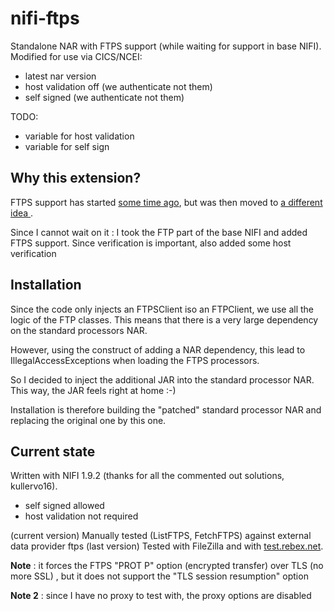 # nifi-ftps
Standalone NAR with FTPS support (while waiting for support in base NIFI).
Modified for use via CICS/NCEI:
- latest nar version
- host validation off (we authenticate not them)
- self signed (we authenticate not them)

TODO:
- variable for host validation
- variable for self sign

## Why this extension?

FTPS support has started [some time ago](https://issues.apache.org/jira/browse/NIFI-2188), but was then moved to [a different idea
](https://issues.apache.org/jira/browse/NIFI-2278).

Since I cannot wait on it : I took the FTP part of the base NIFI and added FTPS support. Since verification is important, also
added some host verification

## Installation
Since the code only injects an FTPSClient iso an FTPClient, we use all the logic of the FTP classes. This means that there is a very large
dependency on the standard processors NAR.

However, using the construct of adding a NAR dependency, this lead to IllegalAccessExceptions when loading the FTPS processors.

So I decided to inject the additional JAR into the standard processor NAR. This way, the JAR feels right at home :-)

Installation is therefore building the "patched" standard processor NAR and replacing the original one by this one.

## Current state
Written with NIFI 1.9.2 (thanks for all the commented out solutions, kullervo16). 

- self signed allowed
- host validation not required

(current version) Manually tested (ListFTPS, FetchFTPS) against external data provider ftps
(last version) Tested with FileZilla and with [test.rebex.net](https://test.rebex.net/).

**Note** : it forces the FTPS "PROT P" option (encrypted transfer) over TLS (no more SSL) , but it does not support the "TLS session resumption" option

**Note 2** : since I have no proxy to test with, the proxy options are disabled
